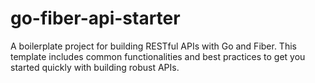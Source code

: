 # go-fiber-api-starter
A boilerplate project for building RESTful APIs with Go and Fiber. This template includes common functionalities and best practices to get you started quickly with building robust APIs.
